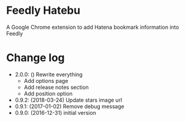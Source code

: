 # Feedly Hatebu
A Google Chrome extension to add Hatena bookmark information into Feedly

# Change log

- 2.0.0: () Rewrite everything
    - Add options page
    - Add release notes section
    - Add position option
- 0.9.2: (2018-03-24) Update stars image url
- 0.9.1: (2017-01-02) Remove debug message
- 0.9.0: (2016-12-31) initial version
